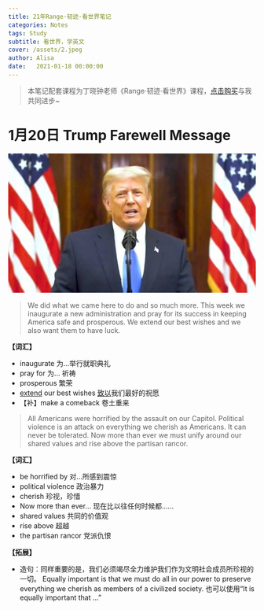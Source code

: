 ```yaml
---
title: 21年Range·韧迹·看世界笔记
categories: Notes
tags: Study
subtitle: 看世界，学英文
cover: /assets/2.jpeg
author: Alisa
date:   2021-01-18 00:00:00
---
```


> 本笔记配套课程为丁晓钟老师《Range·韧迹·看世界》课程，[点击购买](https://www.cctalk.com/m/group/89337346?xh_preshareid=21ffdabb-aca0-4329-b894-dc7f770c7a0e&xh_fshareuid=118391021&channel=copy&platform=pc)与我共同进步~

# 1月20日 Trump Farewell Message

![alt](/assets/4.jpg)

> We did what we came here to do and so much more. This week we inaugurate a new administration and pray for its success in keeping America safe and prosperous. We extend our best wishes and we also want them to have luck.

**【词汇】**
- inaugurate  为...举行就职典礼
- pray for 为... 祈祷
- prosperous 繁荣
- <u>extend</u> our best wishes <u>致以</u>我们最好的祝愿
- 【补】make a comeback 卷土重来
> All Americans were horrified by the assault on our Capitol. Political violence is an attack on everything we cherish as Americans. It can never be tolerated. Now more than ever we must unify around our shared values and rise above the partisan rancor.

**【词汇】**
- be horrified by 对...所感到震惊
- political violence 政治暴力
- cherish 珍视，珍惜
- Now more than ever… 现在比以往任何时候都……
- shared values 共同的价值观
- rise above 超越
- the partisan rancor 党派仇恨

**【拓展】**

- 造句：同样重要的是，我们必须竭尽全力维护我们作为文明社会成员所珍视的一切。
Equally important is that we must do all in our power to preserve everything we cherish as members of a civilized society.
也可以使用“It is equally important that ...”